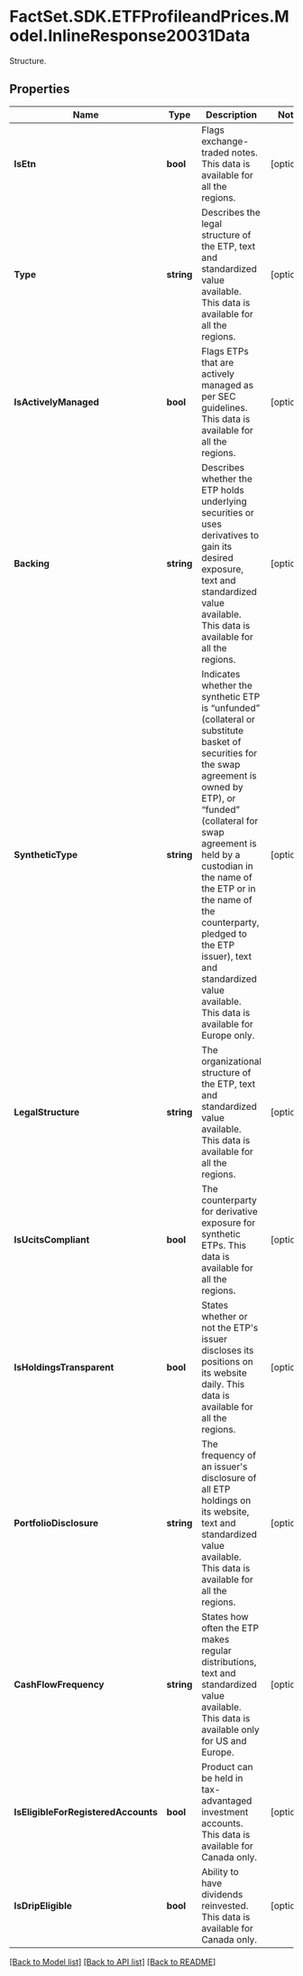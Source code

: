 # FactSet.SDK.ETFProfileandPrices.Model.InlineResponse20031Data
Structure.

## Properties

Name | Type | Description | Notes
------------ | ------------- | ------------- | -------------
**IsEtn** | **bool** | Flags exchange-traded notes. This data is available for all the regions. | [optional] 
**Type** | **string** | Describes the legal structure of the ETP, text and standardized value available. This data is available for all the regions. | [optional] 
**IsActivelyManaged** | **bool** | Flags ETPs that are actively managed as per SEC guidelines. This data is available for all the regions. | [optional] 
**Backing** | **string** | Describes whether the ETP holds underlying securities or uses derivatives to gain its desired exposure, text and standardized value available. This data is available for all the regions. | [optional] 
**SyntheticType** | **string** | Indicates whether the synthetic ETP is “unfunded” (collateral or substitute basket of securities for the swap agreement is owned by ETP), or “funded” (collateral for swap agreement is held by a custodian in the name of the ETP or in the name of the counterparty, pledged to the ETP issuer), text and standardized value available. This data is available for Europe only. | [optional] 
**LegalStructure** | **string** | The organizational structure of the ETP, text and standardized value available. This data is available for all the regions. | [optional] 
**IsUcitsCompliant** | **bool** | The counterparty for derivative exposure for synthetic ETPs. This data is available for all the regions. | [optional] 
**IsHoldingsTransparent** | **bool** | States whether or not the ETP&#39;s issuer discloses its positions on its website daily. This data is available for all the regions. | [optional] 
**PortfolioDisclosure** | **string** | The frequency of an issuer&#39;s disclosure of all ETP holdings on its website, text and standardized value available. This data is available for all the regions. | [optional] 
**CashFlowFrequency** | **string** | States how often the ETP makes regular distributions, text and standardized value available. This data is available only for US and Europe. | [optional] 
**IsEligibleForRegisteredAccounts** | **bool** | Product can be held in tax-advantaged investment accounts. This data is available for Canada only. | [optional] 
**IsDripEligible** | **bool** | Ability to have dividends reinvested. This data is available for Canada only. | [optional] 

[[Back to Model list]](../README.md#documentation-for-models) [[Back to API list]](../README.md#documentation-for-api-endpoints) [[Back to README]](../README.md)


